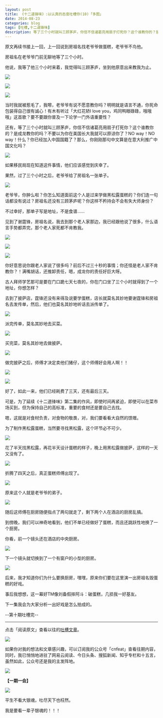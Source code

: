 ```yaml
---
layout: post
title: 《十二道锋味》:以认真的态度吐槽你(10)「多图」
date: 2014-08-23
categories: blog
tags: [吐槽,十二道锋味]
description: 等了三个小时就叫三顾茅庐，你信不信诸葛亮用扇子打死你？这个谁教你的？是成龙教你的吗？不要以为你在美国长大我就可以原谅你了？NO way！NO way！什么？你已经加入中国国籍了？那么，你刚刚那句中文算是在意大利推广中国文化吗？
---
```


原文再续书接上一回，上一回说到房祖名找老爷爷做蛋糕，老爷爷不鸟他。

房祖名在老爷爷门前无聊地等了三个小时。

他说，我等了他三个小时来着，我觉得叫三顾茅庐，坐到他原意出来教我为止。

![](http://cnfeat.qiniudn.com/Image-2014-08-16-15-23-16.jpg)

![](http://cnfeat.qiniudn.com/Image-2014-08-16-15-23-26.jpg)

![](http://cnfeat.qiniudn.com/Image-2014-08-16-15-23-37.jpg)

当时我就被惹毛了，我嚓，老爷爷有说不愿意教你吗？明明就是语言不通，你死命包装得自己很有诚心！有木有听过「大红花轿I love you，鸡同鸭眼碌碌，哦哦哦」这首歌？要不要跟你普及一下论学一门外语重要性？

还有，等了三个小时就叫三顾茅庐，你信不信诸葛亮用扇子打死你？这个谁教你的？是成龙教你的吗？不要以为你在美国长大我就可以原谅你了？NO way！NO way！什么？你已经加入中国国籍了？那么，你刚刚那句中文算是在意大利推广中国文化吗？

![](http://cnfeat.qiniudn.com/Image-2014-08-16-15-54-13.jpg)

如果移民局现在知道这件事情，他们应该感觉到庆幸了。

果然，过了三个小时之后，老爷爷给了房祖名一张单子。

![](http://cnfeat.qiniudn.com/Image-2014-08-16-21-44-50.jpg)

老爷爷，你肿么啦？你怎么知道面前这个人是过来学做黑松露蛋糕的？你们连一句话都没有说过？房祖名还没有三顾茅庐呢？你这样不矜持会不会有失大师身份？

不过幸好，那单子写是地址，不是食谱……

见到了谢霆锋，房祖名说，我去到那个老人家那边，我已经跟他说了很多，什么语言手势都弄完，那个老人家死都不肯教我。

![](http://cnfeat.qiniudn.com/Image-2014-08-16-21-51-24.jpg)

![](http://cnfeat.qiniudn.com/Image-2014-08-16-21-51-33.jpg)

![](http://cnfeat.qiniudn.com/Image-2014-08-16-21-51-44.jpg)

你好意思说你跟老人家说了很多吗？前后不过三十秒的事情；你还怪是老人家不肯教你？！满嘴胡话，还推卸责任，嗯，成龙你的责任好巨大呀。

古人拜师学艺那可是要在门口跪七天七夜的，你在门口坐了三个小时就得到了一个地址，你想怎样？

去到了披萨店，霆锋还没有来得及说要学蛋糕，店长就莫名其妙地要谢霆锋和房祖名去发传单，然后，他们也莫名其妙地听话去派传单了。

![](http://cnfeat.qiniudn.com/Image-2014-08-16-22-05-06.jpg)

派完传单，莫名其妙地去买菜。

![](http://cnfeat.qiniudn.com/Image-2014-08-16-22-17-41.jpg)

买完菜，莫名其妙地去做披萨。

![](http://cnfeat.qiniudn.com/Image-2014-08-16-22-18-06.jpg)

做完披萨之后，师傅才决定卖他们猪仔，这个师傅好会用人啊！！

![](http://cnfeat.qiniudn.com/Image-2014-08-16-22-19-31.jpg)

![](http://cnfeat.qiniudn.com/Image-2014-08-16-22-19-41.jpg)

好了，如此一来，他们已经耗费了三天，还有最后三天。

可是，为了延续《十二道锋味》第二集的作风，即使时间再紧迫，即使可以在菜市场买到，但为保持自己的高标准，重要的食材还是要自己去找。

嗯，这就是对食材负责，对食物的敬畏，对，我们要看看大自然的馈赠。

为了制作黑松露蛋糕，当然要寻找黑松露，这个环节必不可少。

![](http://cnfeat.qiniudn.com/Image-2014-08-16-22-22-21.jpg)

花了半天找黑松露，再花半天设计蛋糕的样子，晚上用黑松露做披萨，这样的一天又没有了。

![](http://cnfeat.qiniudn.com/Image-2014-08-16-22-24-08.jpg)

折腾了四天之后，真正蛋糕师傅出现了。

![](http://cnfeat.qiniudn.com/Image-2014-08-17-21-34-52.jpg)

原来这个人就是老爷爷的弟子。

![](http://cnfeat.qiniudn.com/Image-2014-08-17-21-36-31.jpg)

随后这师傅在厨房随便指点了两句就走了，剩下两个人在酒店的厨房乱搞。

到傍晚，我们可以神奇地看到，他们不单已经做好了蛋糕，而且还跳跃性地换了一个厨房。

你看，前一个镜头还在酒店的中央厨房。

![](http://cnfeat.qiniudn.com/Image-2014-08-17-21-51-43.jpg)

下一个镜头就切换到了一个有窗户的小型的厨房。

![](http://cnfeat.qiniudn.com/Image-2014-08-17-21-46-22.jpg)

后来，我才知道你们为什么要换厨房，嘿嘿，原来你们要在这里演一出房祖名毁蛋糕的好戏。

事后我想想，这一幕好TM像刘备假摔阿斗：破蛋糕，几损我一好基友。

下一集我会为大家分析一出好戏是怎么拍成的。

--第十期吐槽完--

----

点击「阅读原文」查看以往的[吐槽文章](http://jianshu.io/users/c30afb47d730/latest_articles)。

![](http://cnfeat.qiniudn.com/mHDSX.png)

如果你对我的想法和文章感兴趣，可以订阅我的公众号「cnfeat」查看往期内容，同时，我已悄悄地进驻了网易云阅读、今日头条、搜狐新闻、知乎专栏和十五言，虽然如此，公众号还是我的主发阵地。

![](http://cnfeat.qiniudn.com/signitrue-2014-07-11.png)


**【一期一会】**

![](http://cnfeat.qiniudn.com/e5a9501cecc047a.jpg)

平生不看大银魂，吐尽天下也枉然。

我是要看一辈子银魂的！！！
